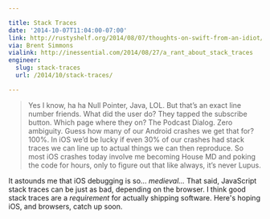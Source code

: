 ```yaml
---

title: Stack Traces
date: '2014-10-07T11:04:00-07:00'
link: http://rustyshelf.org/2014/08/07/thoughts-on-swift-from-an-idiot/
via: Brent Simmons
vialink: http://inessential.com/2014/08/27/a_rant_about_stack_traces
engineer:
  slug: stack-traces
  url: /2014/10/stack-traces/

---
```


> Yes I know, ha ha Null Pointer, Java, LOL. But that’s an exact line number friends. What did the user do? They tapped the subscribe button. Which page where they on? The Podcast Dialog. Zero ambiguity. Guess how many of our Android crashes we get that for? 100%. In iOS we’d be lucky if even 30% of our crashes had stack traces we can line up to actual things we can then reproduce. So most iOS crashes today involve me becoming House MD and poking the code for hours, only to figure out that like always, it’s never Lupus.

It astounds me that iOS debugging is so... *medieval...* That said, JavaScript stack traces can be just as bad, depending on the browser. I think good stack traces are a *requirement* for actually shipping software. Here's hoping iOS, and browsers, catch up soon.